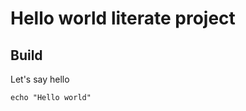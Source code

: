 Hello world literate project
============================


Build
-----


Let's say hello


    echo "Hello world"
